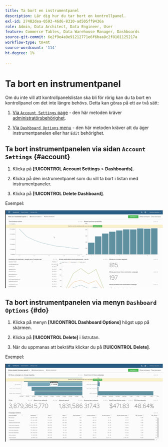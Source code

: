 ```yaml
---
title: Ta bort en instrumentpanel
description: Lär dig hur du tar bort en kontrollpanel.
exl-id: 27482dea-0593-46d6-8310-ad505ff9436a
role: Admin, Data Architect, Data Engineer, User
feature: Commerce Tables, Data Warehouse Manager, Dashboards
source-git-commit: 6e2f9e4a9e91212771e6f6baa8c2f8101125217a
workflow-type: tm+mt
source-wordcount: '114'
ht-degree: 1%

---
```


# Ta bort en instrumentpanel

Om du inte vill att kontrollpanelslistan ska bli för rörig kan du ta bort en kontrollpanel om det inte längre behövs. Detta kan göras på ett av två sätt:

1. [Via `Account Settings` page](#account) - den här metoden kräver [administratörsbehörighet](../../administrator/user-management/user-management.md).

1. [Via `Dashboard Options` menu](#do) - den här metoden kräver att du äger instrumentpanelen eller har `Edit` behörighet.

## Ta bort instrumentpanelen via sidan `Account Settings` {#account}

1. Klicka på **[!UICONTROL Account Settings** > **Dashboards]**.

1. Klicka på den instrumentpanel som du vill ta bort i listan med instrumentpaneler.

1. Klicka på **[!UICONTROL Delete Dashboard]**.

Exempel:

![ta bort instrumentpanel](../../assets/deleting_dash.gif)<!--{: width="703" height="346"}-->

## Ta bort instrumentpanelen via menyn `Dashboard Options` {#do}

1. Klicka på menyn **[!UICONTROL Dashboard Options]** högst upp på skärmen.

1. Klicka på **[!UICONTROL Delete]** i listrutan.

1. När du uppmanas att bekräfta klickar du på **[!UICONTROL Delete]**.

Exempel:

![ta bort instrumentpanel](../../assets/deleting_dash_2.gif)<!--{: width="703" height="347"}-->
